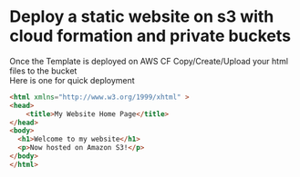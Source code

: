 # Deploy a static website on s3 with cloud formation and private buckets

Once the Template is deployed on AWS CF
Copy/Create/Upload your html files to the bucket  
Here is one for quick deployment
```html
<html xmlns="http://www.w3.org/1999/xhtml" >
<head>
    <title>My Website Home Page</title>
</head>
<body>
  <h1>Welcome to my website</h1>
  <p>Now hosted on Amazon S3!</p>
</body>
</html>
```
